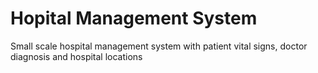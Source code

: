 # Hopital Management System
Small scale hospital management system with patient vital signs, doctor diagnosis and hospital locations


